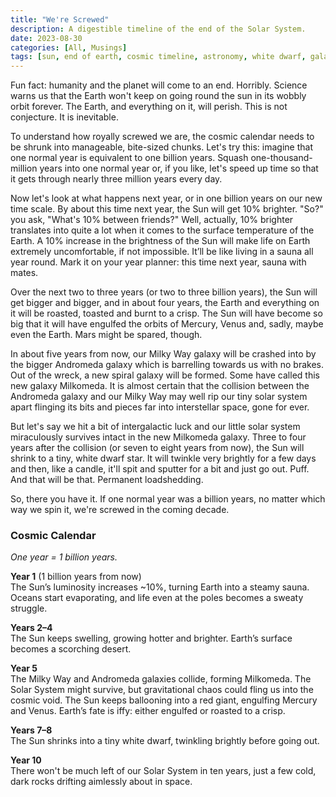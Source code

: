 ```yaml
---
title: "We're Screwed"
description: A digestible timeline of the end of the Solar System.
date: 2023-08-30
categories: [All, Musings]
tags: [sun, end of earth, cosmic timeline, astronomy, white dwarf, galaxy, billion]
---
```


Fun fact: humanity and the planet will come to an end. Horribly. Science warns us that the Earth won't keep on going round the sun in its wobbly orbit forever. The Earth, and everything on it, will perish. This is not conjecture. It is inevitable.

To understand how royally screwed we are, the cosmic calendar needs to be shrunk into manageable, bite-sized chunks. Let's try this: imagine that one normal year is equivalent to one billion years. Squash one-thousand-million years into one normal year or, if you like, let's speed up time so that it gets through nearly three million years every day. 

Now let's look at what happens next year, or in one billion years on our new time scale. By about this time next year, the Sun will get 10% brighter. "So?" you ask, "What's 10% between friends?" Well, actually, 10% brighter translates into quite a lot when it comes to the surface temperature of the Earth. A 10% increase in the brightness of the Sun will make life on Earth extremely uncomfortable, if not impossible. It’ll be like living in a sauna all year round. Mark it on your year planner: this time next year, sauna with mates.

Over the next two to three years (or two to three billion years), the Sun will get bigger and bigger, and in about four years, the Earth and everything on it will be roasted, toasted and burnt to a crisp. The Sun will have become so big that it will have engulfed the orbits of Mercury, Venus and, sadly, maybe even the Earth. Mars might be spared, though.

In about five years from now, our Milky Way galaxy will be crashed into by the bigger Andromeda galaxy which is barrelling towards us with no brakes. Out of the wreck, a new spiral galaxy will be formed. Some have called this new galaxy Milkomeda. It is almost certain that the collision between the Andromeda galaxy and our Milky Way may well rip our tiny solar system apart flinging its bits and pieces far into interstellar space, gone for ever.

But let's say we hit a bit of intergalactic luck and our little solar system miraculously survives intact in the new Milkomeda galaxy. Three to four years after the collision (or seven to eight years from now), the Sun will shrink to a tiny, white dwarf star. It will twinkle very brightly for a few days and then, like a candle, it'll spit and sputter for a bit and just go out. Puff. And that will be that. Permanent loadshedding.

So, there you have it. If one normal year was a billion years, no matter which way we spin it, we're screwed in the coming decade.

### Cosmic Calendar
*One year = 1 billion years.*

**Year 1** (1 billion years from now) \
The Sun’s luminosity increases ~10%, turning Earth into a steamy sauna. Oceans start evaporating, and life even at the poles becomes a sweaty struggle. 

**Years 2–4** \
The Sun keeps swelling, growing hotter and brighter. Earth’s surface becomes a scorching desert.

**Year 5** \
The Milky Way and Andromeda galaxies collide, forming Milkomeda. The Solar System might survive, but gravitational chaos could fling us into the cosmic void. The Sun keeps ballooning into a red giant, engulfing Mercury and Venus. Earth’s fate is iffy: either engulfed or roasted to a crisp.

**Years 7–8** \
The Sun shrinks into a tiny white dwarf, twinkling brightly before going out.

**Year 10** \
There won't be much left of our Solar System in ten years, just a few cold, dark rocks drifting aimlessly about in space.
